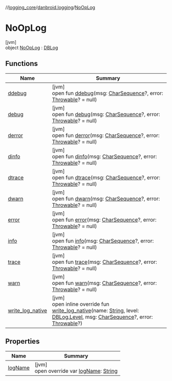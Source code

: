 //[logging_core](../../../index.md)/[danbroid.logging](../index.md)/[NoOpLog](index.md)

# NoOpLog

[jvm]\
object [NoOpLog](index.md) : [DBLog](../-d-b-log/index.md)

## Functions

| Name | Summary |
|---|---|
| [ddebug](../-d-b-log/ddebug.md) | [jvm]<br>open fun [ddebug](../-d-b-log/ddebug.md)(msg: [CharSequence](https://kotlinlang.org/api/latest/jvm/stdlib/kotlin/-char-sequence/index.html)?, error: [Throwable](https://kotlinlang.org/api/latest/jvm/stdlib/kotlin/-throwable/index.html)? = null) |
| [debug](../-d-b-log/debug.md) | [jvm]<br>open fun [debug](../-d-b-log/debug.md)(msg: [CharSequence](https://kotlinlang.org/api/latest/jvm/stdlib/kotlin/-char-sequence/index.html)?, error: [Throwable](https://kotlinlang.org/api/latest/jvm/stdlib/kotlin/-throwable/index.html)? = null) |
| [derror](../-d-b-log/derror.md) | [jvm]<br>open fun [derror](../-d-b-log/derror.md)(msg: [CharSequence](https://kotlinlang.org/api/latest/jvm/stdlib/kotlin/-char-sequence/index.html)?, error: [Throwable](https://kotlinlang.org/api/latest/jvm/stdlib/kotlin/-throwable/index.html)? = null) |
| [dinfo](../-d-b-log/dinfo.md) | [jvm]<br>open fun [dinfo](../-d-b-log/dinfo.md)(msg: [CharSequence](https://kotlinlang.org/api/latest/jvm/stdlib/kotlin/-char-sequence/index.html)?, error: [Throwable](https://kotlinlang.org/api/latest/jvm/stdlib/kotlin/-throwable/index.html)? = null) |
| [dtrace](../-d-b-log/dtrace.md) | [jvm]<br>open fun [dtrace](../-d-b-log/dtrace.md)(msg: [CharSequence](https://kotlinlang.org/api/latest/jvm/stdlib/kotlin/-char-sequence/index.html)?, error: [Throwable](https://kotlinlang.org/api/latest/jvm/stdlib/kotlin/-throwable/index.html)? = null) |
| [dwarn](../-d-b-log/dwarn.md) | [jvm]<br>open fun [dwarn](../-d-b-log/dwarn.md)(msg: [CharSequence](https://kotlinlang.org/api/latest/jvm/stdlib/kotlin/-char-sequence/index.html)?, error: [Throwable](https://kotlinlang.org/api/latest/jvm/stdlib/kotlin/-throwable/index.html)? = null) |
| [error](../-d-b-log/error.md) | [jvm]<br>open fun [error](../-d-b-log/error.md)(msg: [CharSequence](https://kotlinlang.org/api/latest/jvm/stdlib/kotlin/-char-sequence/index.html)?, error: [Throwable](https://kotlinlang.org/api/latest/jvm/stdlib/kotlin/-throwable/index.html)? = null) |
| [info](../-d-b-log/info.md) | [jvm]<br>open fun [info](../-d-b-log/info.md)(msg: [CharSequence](https://kotlinlang.org/api/latest/jvm/stdlib/kotlin/-char-sequence/index.html)?, error: [Throwable](https://kotlinlang.org/api/latest/jvm/stdlib/kotlin/-throwable/index.html)? = null) |
| [trace](../-d-b-log/trace.md) | [jvm]<br>open fun [trace](../-d-b-log/trace.md)(msg: [CharSequence](https://kotlinlang.org/api/latest/jvm/stdlib/kotlin/-char-sequence/index.html)?, error: [Throwable](https://kotlinlang.org/api/latest/jvm/stdlib/kotlin/-throwable/index.html)? = null) |
| [warn](../-d-b-log/warn.md) | [jvm]<br>open fun [warn](../-d-b-log/warn.md)(msg: [CharSequence](https://kotlinlang.org/api/latest/jvm/stdlib/kotlin/-char-sequence/index.html)?, error: [Throwable](https://kotlinlang.org/api/latest/jvm/stdlib/kotlin/-throwable/index.html)? = null) |
| [write_log_native](write_log_native.md) | [jvm]<br>open inline override fun [write_log_native](write_log_native.md)(name: [String](https://kotlinlang.org/api/latest/jvm/stdlib/kotlin/-string/index.html), level: [DBLog.Level](../-d-b-log/-level/index.md), msg: [CharSequence](https://kotlinlang.org/api/latest/jvm/stdlib/kotlin/-char-sequence/index.html)?, error: [Throwable](https://kotlinlang.org/api/latest/jvm/stdlib/kotlin/-throwable/index.html)?) |

## Properties

| Name | Summary |
|---|---|
| [logName](log-name.md) | [jvm]<br>open override var [logName](log-name.md): [String](https://kotlinlang.org/api/latest/jvm/stdlib/kotlin/-string/index.html) |
